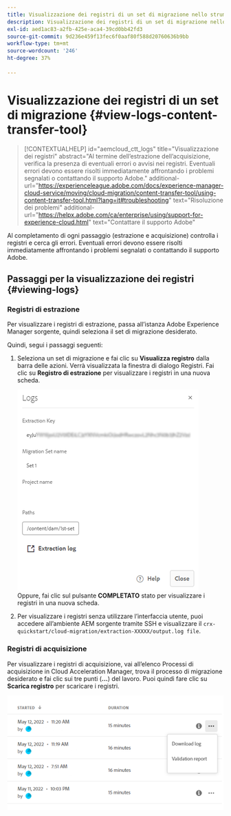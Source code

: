 ```yaml
---
title: Visualizzazione dei registri di un set di migrazione nello strumento Content Transfer (Trasferimento contenuti)
description: Visualizzazione dei registri di un set di migrazione nello strumento Content Transfer (Trasferimento contenuti)
exl-id: aed1ac83-a2fb-425e-aca4-39cd0bb42fd3
source-git-commit: 9d236e459f13fec6f0aaf80f588d20760636b9bb
workflow-type: tm+mt
source-wordcount: '246'
ht-degree: 37%

---
```


# Visualizzazione dei registri di un set di migrazione {#view-logs-content-transfer-tool}


>[!CONTEXTUALHELP]
>id="aemcloud_ctt_logs"
>title="Visualizzazione dei registri"
>abstract="Al termine dell’estrazione dell’acquisizione, verifica la presenza di eventuali errori o avvisi nei registri. Eventuali errori devono essere risolti immediatamente affrontando i problemi segnalati o contattando il supporto Adobe."
>additional-url="https://experienceleague.adobe.com/docs/experience-manager-cloud-service/moving/cloud-migration/content-transfer-tool/using-content-transfer-tool.html?lang=it#troubleshooting" text="Risoluzione dei problemi"
>additional-url="https://helpx.adobe.com/ca/enterprise/using/support-for-experience-cloud.html" text="Contattare il supporto Adobe"

Al completamento di ogni passaggio (estrazione e acquisizione) controlla i registri e cerca gli errori.  Eventuali errori devono essere risolti immediatamente affrontando i problemi segnalati o contattando il supporto Adobe.

## Passaggi per la visualizzazione dei registri {#viewing-logs}

### Registri di estrazione

Per visualizzare i registri di estrazione, passa all’istanza Adobe Experience Manager sorgente, quindi seleziona il set di migrazione desiderato.

Quindi, segui i passaggi seguenti:

1. Seleziona un set di migrazione e fai clic su **Visualizza registro** dalla barra delle azioni. Verrà visualizzata la finestra di dialogo Registri. Fai clic su **Registro di estrazione** per visualizzare i registri in una nuova scheda.

   ![immagine](/help/journey-migration/content-transfer-tool/assets-ctt/cttcam25.png) \
   Oppure, fai clic sul pulsante **COMPLETATO** stato per visualizzare i registri in una nuova scheda.

1. Per visualizzare i registri senza utilizzare l’interfaccia utente, puoi accedere all’ambiente AEM sorgente tramite SSH e visualizzare il `crx-quickstart/cloud-migration/extraction-XXXXX/output.log file`.

### Registri di acquisizione

Per visualizzare i registri di acquisizione, vai all’elenco Processi di acquisizione in Cloud Acceleration Manager, trova il processo di migrazione desiderato e fai clic sui tre punti (**...**) del lavoro. Puoi quindi fare clic su **Scarica registro** per scaricare i registri.

![immagine](/help/journey-migration/content-transfer-tool/assets-ctt/cttcam28.png)

